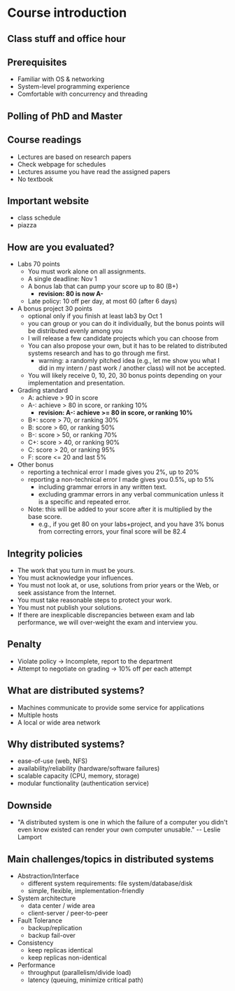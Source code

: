 

# Course introduction

## Class stuff and office hour

## Prerequisites

* Familiar with OS & networking
* System-level programming experience 
* Comfortable with concurrency and threading

## Polling of PhD and Master 

## Course readings

* Lectures are based on research papers
* Check webpage for schedules
* Lectures assume you have read the assigned papers
* No textbook

## Important website

* class schedule
* piazza 

## How are you evaluated?

* Labs 70 points
  * You must work alone on all assignments.
  * A single deadline: Nov 1
  * A bonus lab that can pump your score up to 80 (B+)  
    * **revision: 80 is now A-**
  * Late policy: 10 off per day, at most 60 (after 6 days)
* A bonus project 30 points
  * optional only if you finish at least lab3 by Oct 1  
  * you can group or you can do it individually, but the bonus points will be distributed evenly among you  
  * I will release a few candidate projects which you can choose from
  * You can also propose your own, but it has to be related to distributed systems research and has to go through me first.
    * warning: a randomly pitched idea (e.g., let me show you what I did in my intern / past work / another class) will not be accepted. 
  * You will likely receive 0, 10, 20, 30 bonus points depending on your implementation and presentation. 
* Grading standard
  * A: achieve > 90 in score 
  * A-: achieve > 80 in score, or ranking 10% 
    * **revision: A-: achieve >= 80 in score, or ranking 10%**
  * B+: score > 70, or ranking 30% 
  * B: score > 60, or ranking 50% 
  * B-: score > 50, or ranking 70% 
  * C+: score > 40, or ranking 90%
  * C: score > 20, or ranking 95%
  * F: score <= 20 and last 5%
* Other bonus 
  * reporting a technical error I made gives you 2%, up to 20%
  * reporting a non-technical error I made gives you 0.5%, up to 5%
    * including grammar errors in any written text.
    * excluding grammar errors in any verbal communication unless it is a specific and repeated error. 
  * Note: this will be added to your score after it is multiplied by the base score. 
    * e.g., if you get 80 on your labs+project, and you have 3% bonus from correcting errors, your final score will be 82.4
 
## Integrity policies 

* The work that you turn in must be yours.
* You must acknowledge your influences.
* You must not look at, or use, solutions from prior years or the Web, or seek assistance from the Internet.
* You must take reasonable steps to protect your work.
* You must not publish your solutions.
* If there are inexplicable discrepancies between exam and lab performance, we will over-weight the exam and interview you.

## Penalty
* Violate policy -> Incomplete, report to the department   
* Attempt to negotiate on grading -> 10% off per each attempt 

## What are distributed systems?

* Machines communicate to provide some service for applications
* Multiple hosts
* A local or wide area network

## Why distributed systems?

* ease-of-use (web, NFS)
* availability/reliability (hardware/software failures)
* scalable capacity (CPU, memory, storage)
* modular functionality (authentication service)

## Downside
* "A distributed system is one in which the failure of a computer you didn't even know existed can render your own computer unusable." -- Leslie Lamport

## Main challenges/topics in distributed systems

* Abstraction/Interface
  * different system requirements: file system/database/disk 
  * simple, flexible, implementation-friendly
* System architecture
  * data center / wide area
  * client-server / peer-to-peer
* Fault Tolerance
  * backup/replication
  * backup fail-over 
* Consistency
  * keep replicas identical
  * keep replicas non-identical
* Performance
  * throughput (parallelism/divide load)
  * latency (queuing, minimize critical path)
